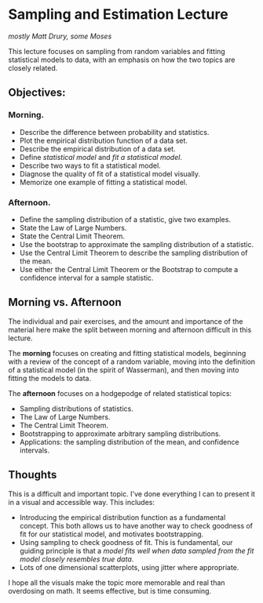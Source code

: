 Sampling and Estimation Lecture
======================================

*mostly Matt Drury, some Moses*

This lecture focuses on sampling from random variables and fitting statistical models to data, with an emphasis on how the two topics are closely related.

Objectives:
-----------

### Morning.

  - Describe the difference between probability and statistics.
  - Plot the empirical distribution function of a data set.
  - Describe the empirical distribution of a data set.
  - Define *statistical model* and *fit a statistical model*.
  - Describe two ways to fit a statistical model.
  - Diagnose the quality of fit of a statistical model visually.
  - Memorize one example of fitting a statistical model.

### Afternoon.

  - Define the sampling distribution of a statistic, give two examples.
  - State the Law of Large Numbers.
  - State the Central Limit Theorem.
  - Use the bootstrap to approximate the sampling distribution of a statistic.
  - Use the Central Limit Theorem to describe the sampling distribution of the mean.
  - Use either the Central Limit Theorem or the Bootstrap to compute a confidence interval for a sample statistic.

Morning vs. Afternoon
---------------------

The individual and pair exercises, and the amount and importance of the material here make the split between morning and afternoon difficult in this lecture.

The **morning** focuses on creating and fitting statistical models, beginning with a review of the concept of a random variable, moving into the definition of a statistical model (in the spirit of Wasserman), and then moving into fitting the models to data.

The **afternoon** focuses on a hodgepodge of related statistical topics:
  - Sampling distributions of statistics.
  - The Law of Large Numbers.
  - The Central Limit Theorem.
  - Bootstrapping to approximate arbitrary sampling distributions.
  - Applications: the sampling distribution of the mean, and confidence intervals.

Thoughts
--------

This is a difficult and important topic.  I've done everything I can to present it in a visual and accessible way.  This includes:

  - Introducing the empirical distribution function as a fundamental concept.  This both allows us to have another way to check goodness of fit for our statistical model, and motivates bootstrapping.
  - Using sampling to check goodness of fit.  This is fundamental, our guiding principle is that a *model fits well when data sampled from the fit model closely resembles true data*.
  - Lots of one dimensional scatterplots, using jitter where appropriate.

I hope all the visuals make the topic more memorable and real than overdosing on math.  It seems effective, but is time consuming.

